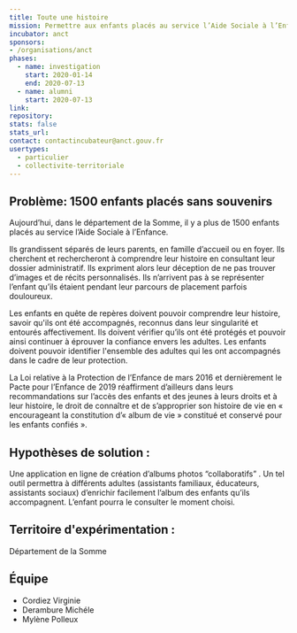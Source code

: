 ```yaml
---
title: Toute une histoire
mission: Permettre aux enfants placés au service l’Aide Sociale à l’Enfance d'accéder facilement à leur histoire de vie
incubator: anct
sponsors:
- /organisations/anct
phases:
  - name: investigation
    start: 2020-01-14
    end: 2020-07-13
  - name: alumni
    start: 2020-07-13
link:
repository: 
stats: false 
stats_url: 
contact: contactincubateur@anct.gouv.fr
usertypes:
  - particulier
  - collectivite-territoriale
---
```


## Problème: 1500 enfants placés sans souvenirs
Aujourd’hui, dans le département de la Somme, il y a plus de 1500 enfants placés au service l’Aide Sociale à l’Enfance.

Ils grandissent séparés de leurs parents, en famille d’accueil ou en foyer. Ils cherchent et rechercheront à comprendre leur histoire en consultant leur dossier administratif. Ils expriment alors leur déception de ne pas trouver d’images et de récits personnalisés. Ils n’arrivent pas à se représenter l’enfant qu’ils étaient pendant leur parcours de placement parfois douloureux.

Les enfants en quête de repères doivent pouvoir comprendre leur histoire, savoir qu'ils ont été accompagnés, reconnus dans leur singularité et entourés affectivement. Ils doivent vérifier qu’ils ont été protégés et pouvoir ainsi continuer à éprouver la confiance envers les adultes. Les enfants doivent pouvoir identifier l'ensemble des adultes qui les ont accompagnés dans le cadre de leur protection.

La Loi relative à la Protection de l’Enfance de mars 2016 et dernièrement le Pacte pour l’Enfance de 2019 réaffirment d’ailleurs dans leurs recommandations sur l’accès des enfants et des jeunes à leurs droits et à leur histoire, le droit de connaître et de s’approprier son histoire de vie en « encourageant la constitution d’« album de vie » constitué et conservé pour les enfants confiés ».


## Hypothèses de solution : 
Une application en ligne  de création d’albums photos “collaboratifs” . Un tel outil permettra à différents adultes  (assistants familiaux, éducateurs,  assistants sociaux) d’enrichir facilement l’album des enfants qu’ils accompagnent. L’enfant pourra le consulter le moment choisi. 


## Territoire d'expérimentation : 
Département de la Somme

## Équipe
- Cordiez Virginie
- Derambure Michéle
- Mylène Polleux
